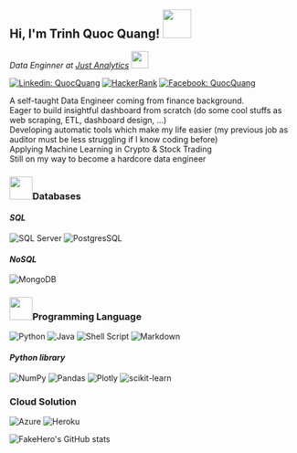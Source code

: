 <h2>Hi, I'm Trinh Quoc Quang! <img src="https://media.giphy.com/media/fkZukR450RQ1qnGaq9/giphy.gif" width="50"></h2>
<p><em>Data Enginner at <a href="https://www.justanalytics.com/">Just Analytics</a> <img src="https://media.giphy.com/media/BDSncqgMtH3DcDiVwd/giphy.gif" width="30"></em></p>

[![Linkedin: QuocQuang](https://img.shields.io/badge/-Linkedin-blue?style=flat-square&logo=Linkedin&logoColor=white&link=https://www.linkedin.com/in/trinh-quoc-quang/)](https://www.linkedin.com/in/trinh-quoc-quang/)
[![HackerRank](https://img.shields.io/badge/-Hackerrank-2EC866?style=flat-square&logo=HackerRank&logoColor=white&link=https://www.hackerrank.com/trinhquocquang_1)](https://www.hackerrank.com/trinhquocquang_1)
[![Facebook: QuocQuang](https://img.shields.io/badge/-QuocQuang-blue?style=social&logo=facebook&logoColor=blue&label=facebook)](https://www.facebook.com/Quangtrinh1993)

A self-taught Data Engineer coming from finance background.  
Eager to build insightful dashboard from scratch (do some cool stuffs as web scraping, ETL, dashboard design, ...)  
Developing automatic tools which make my life easier (my previous job as auditor must be less struggling if I know coding before)  
Applying Machine Learning in Crypto & Stock Trading  
Still on my way to become a hardcore data engineer 

### <img src="https://media.giphy.com/media/IauL6LvGNlT3ffhcqq/giphy.gif" width="40">Databases
#### *SQL*
![SQL Server](https://img.shields.io/badge/Microsoft_SQL_Server-CC2927?style=for-the-badge&logo=microsoft-sql-server&logoColor=white)
![PostgresSQL](https://img.shields.io/badge/PostgreSQL-316192?style=for-the-badge&logo=postgresql&logoColor=white)

#### *NoSQL*
![MongoDB](https://img.shields.io/badge/MongoDB-4EA94B?style=for-the-badge&logo=mongodb&logoColor=white)

### <img src="https://media.giphy.com/media/1sgetPM00wWqJpVUTl/giphy.gif" width="40">Programming Language
![Python](https://img.shields.io/badge/Python-3776AB?style=for-the-badge&logo=python&logoColor=white)
![Java](https://img.shields.io/badge/java-%23ED8B00.svg?style=for-the-badge&logo=java&logoColor=white)
![Shell Script](https://img.shields.io/badge/shell_script-%23121011.svg?style=for-the-badge&logo=gnu-bash&logoColor=white)
![Markdown](https://img.shields.io/badge/markdown-%23000000.svg?style=for-the-badge&logo=markdown&logoColor=white)  
#### *Python library*
![NumPy](https://img.shields.io/badge/numpy-%23013243.svg?style=for-the-badge&logo=numpy&logoColor=white)
![Pandas](https://img.shields.io/badge/pandas-%23150458.svg?style=for-the-badge&logo=pandas&logoColor=white)
![Plotly](https://img.shields.io/badge/Plotly-%233F4F75.svg?style=for-the-badge&logo=plotly&logoColor=white)
![scikit-learn](https://img.shields.io/badge/scikit--learn-%23F7931E.svg?style=for-the-badge&logo=scikit-learn&logoColor=white)  

### Cloud Solution
![Azure](https://img.shields.io/badge/azure-%230072C6.svg?style=for-the-badge&logo=azure-devops&logoColor=white)
![Heroku](https://img.shields.io/badge/heroku-%23430098.svg?style=for-the-badge&logo=heroku&logoColor=white)  

![FakeHero's GitHub stats](https://github-readme-stats.vercel.app/api?username=QuangTrinh1612&show_icons=true&theme=dracula)
